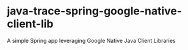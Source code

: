 # java-trace-spring-google-native-client-lib
A simple Spring app leveraging Google Native Java Client Libraries
